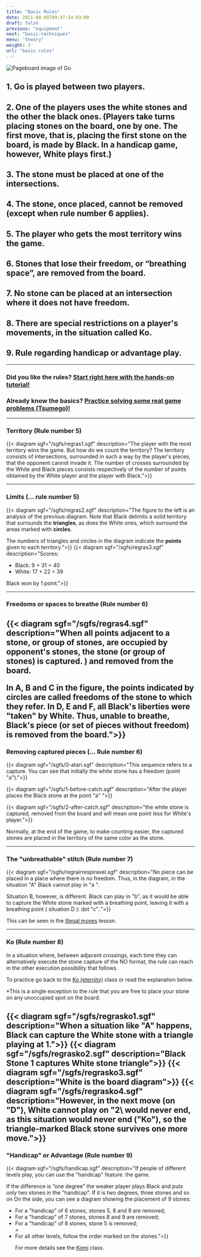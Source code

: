 ```yaml
---
title: "Basic Rules"
date: 2021-08-05T09:37:54-03:00
draft: false
previous: "equipment"
next: "basic-techniques"
menu: "theory"
weight: 3
url: "basic-rules"
---
```


![Pageboard image of Go](/img/go3.jpg)

## 1. Go is played between two players.
## 2. One of the players uses the white stones and the other the black ones. (Players take turns placing stones on the board, one by one. The first move, that is, placing the first stone on the board, is made by Black. In a handicap game, however, White plays first.)
## 3. The stone must be placed at one of the intersections.
## 4. The stone, once placed, cannot be removed (except when rule number 6 applies).
## 5. The player who gets the most territory wins the game.
## 6. Stones that lose their freedom, or “breathing space”, are removed from the board.
## 7. No stone can be placed at an intersection where it does not have freedom.
## 8. There are special restrictions on a player's movements, in the situation called Ko.
## 9. Rule regarding handicap or advantage play.

---
### Did you like the rules? [Start right here with the hands-on tutorial!](/50-kyu-problems)

### Already know the basics? [Practice solving some real game problems (Tsumego)!](/tsumego-easy)
---


### Territory (Rule number 5)

{{< diagram sgf="/sgfs/regras1.sgf" description="The player with the most territory wins the game. But how do we count the territory? The territory consists of intersections, surrounded in such a way by the player's pieces, that the opponent cannot invade it. The number of crosses surrounded by the White and Black pieces consists respectively of the number of points obtained by the White player and the player with Black.">}}

---
### Limits (... rule number 5)

{{< diagram sgf="/sgfs/regras2.sgf" description="The figure to the left is an analysis of the previous diagram. Note that Black delimits a solid territory that surrounds the <strong>triangles</strong>, as does the White ones, which surround the areas marked with <strong>circles</strong>.</p><p>The numbers of triangles and circles in the diagram indicate the <strong>points</strong> given to each territory.">}}
{{< diagram sgf="/sgfs/regras3.sgf" description="Scores:</p><p><ul><li>Black: 9 + 31 = 40</li><li>White: 17 + 22 = 39</li></ul><p>Black won by 1 point.">}}

---
### Freedoms or spaces to breathe (Rule number 6)

{{< diagram sgf="/sgfs/regras4.sgf" description="When all points adjacent to a stone, or group of stones, are occupied by opponent's stones, the stone (or group of stones) is captured. ) and removed from the board.</p><p>In A, B and C in the figure, the points indicated by circles are called freedoms of the stone to which they refer. In D, E and F, all Black's liberties were \"taken\" by White. Thus, unable to breathe, Black's piece (or set of pieces without freedom) is removed from the board.">}}
---
### Removing captured pieces (... Rule number 6)


{{< diagram sgf="/sgfs/0-atari.sgf" description="This sequence refers to a capture. You can see that initially the white stone has a freedom (point \"a\").">}}

{{< diagram sgf="/sgfs/1-before-catch.sgf" description="After the player places the Black stone at the point \"a\" ">}}

{{< diagram sgf="/sgfs/2-after-catch.sgf" description="the white stone is captured, removed from the board and will mean one point less for White's player.">}}

Normally, at the end of the game, to make counting easier, the captured stones are placed in the territory of the same color as the stone.
  
---
### The "unbreathable" stitch (Rule number 7)

{{< diagram sgf="/sgfs/regrairrespiravel.sgf" description="No piece can be placed in a place where there is no freedom. Thus, in the diagram, in the situation \"A\" Black cannot play in \"a \".</p><p>Situation B, however, is different. Black can play in \"b\", as it would be able to capture the White stone marked with a breathing point, leaving it with a breathing point ( situation D ): dot \"c\"..">}}

This can be seen in the [Illegal moves](/illegal-moves) lesson.


---
### Ko (Rule number 8)
In a situation where, between adjacent crossings, each time they can alternatively execute the stone capture of the NO format, the rule can reach in the other execution possibility that follows.

To practice go back to the [Ko (eternity)](/ko-eternity) class or read the explanation below.

*This is a single exception to the rule that you are free to place your stone on any unoccupied spot on the board.

{{< diagram sgf="/sgfs/regrasko1.sgf" description="When a situation like \"A\" happens, Black can capture the White stone with a triangle playing at 1.">}}
{{< diagram sgf="/sgfs/regrasko2.sgf" description="Black Stone 1 captures White stone triangle">}}
{{< diagram sgf="/sgfs/regrasko3.sgf" description="White is the board diagram">}}
{{< diagram sgf="/sgfs/regrasko4.sgf" description="However, in the next move (on \"D\"), White cannot play on \"2\ would never end, as this situation would never end (\"Ko\"), so the triangle-marked Black stone survives one more move.">}}
---
### "Handicap" or Advantage (Rule number 9)

{{< diagram sgf="/sgfs/handicap.sgf" description="If people of different levels play, you can use the \"handicap\" feature. the game.</p><p>If the difference is “one degree” the weaker player plays Black and puts only two stones in the \"handicap\". If it is two degrees, three stones and so on On the side, you can see a diagram showing the placement of 9 stones:<ul><li>For a \"handicap\" of 6 stones, stones 5, 8 and 9 are removed;</li><li>For a \"handicap\" of 7 stones, stones 8 and 9 are removed;</li><li>For a \"handicap\" of 8 stones, stone 5 is removed;</li> ><li>For all other levels, follow the order marked on the stones.">}}

For more details see the [Komi](/komi) class.




